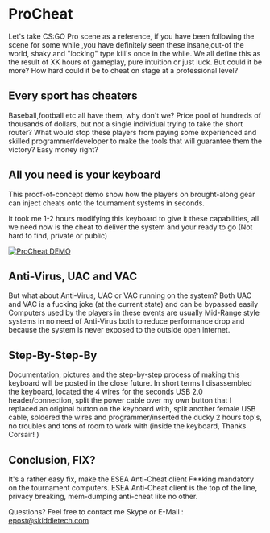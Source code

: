 # ProCheat
Let's take CS:GO Pro scene as a reference, if you have been following the scene for some while ,you have definitely 
seen these insane,out-of the world, shaky and "locking" type kill's once in the while. We all define this as the result of XK hours of gameplay,
pure intuition or just luck. But could it be more? How hard could it be to cheat on stage at a professional level?


## Every sport has cheaters
Baseball,football etc all have them, why don't we?
Price pool of hundreds of thousands of dollars, but not a single individual trying to take the short router?
What would stop these players from paying some experienced and skilled programmer/developer to make the tools that will guarantee them the victory?
Easy money right?


## All you need is your keyboard
This proof-of-concept demo show how the players on brought-along gear can inject cheats onto the tournament systems in seconds.

It took me 1-2 hours modifying this keyboard to give it these capabilities, all we need now is the cheat to deliver the system and your ready to go
(Not hard to find, private or public) 

[![ProCheat DEMO](http://vvcap.com/img/4XJFxU8txed.png)](https://www.youtube.com/watch?v=CvkHaOqkhxI-Y "Pro Cheat Demo")

## Anti-Virus, UAC and VAC
But what about Anti-Virus, UAC or VAC running on the system?
Both UAC and VAC is a fucking joke (at the current state) and can be bypassed easily
Computers used by the players in these events are usually Mid-Range style systems in no need of Anti-Virus
both to reduce performance drop and because the system is never exposed to the outside open internet. 


## Step-By-Step-By
Documentation, pictures and the step-by-step process of making this keyboard will be posted in the close future.
In short terms I disassembled the keyboard, located the 4 wires for the seconds USB 2.0 header/connection, split the power cable
over my own button that I replaced an original button on the keyboard with, split another female USB cable, soldered the wires and programmer/inserted the ducky
2 hours top's, no troubles and tons of room to work with (inside the keyboard, Thanks Corsair! ) 


## Conclusion, FIX?
It's a rather easy fix, make the ESEA Anti-Cheat client F**king mandatory on the tournament computers. 
ESEA Anti-Cheat client is the top of the line, privacy breaking, mem-dumping anti-cheat like no other.



Questions?
Feel free to contact me
Skype or E-Mail : epost@skiddietech.com
